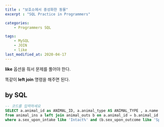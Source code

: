 ```yaml
---
title : "보호소에서 중성화한 동물"
excerpt : "SQL Practice in Programmers"

categories:
    - Programmers SQL

tags:
    - MySQL
    - JOIN
    - like
last_modified_at: 2020-04-17
---
```


**like** 옵션을 줘서 문제를 풀어야 한다.

똑같이 **left join** 명령을 해주면 된다.  

## by SQL

```sql
-- 코드를 입력하세요
SELECT a.animal_id as ANIMAL_ID, a.animal_type AS ANIMAL_TYPE , a.name as NAME
from animal_ins a left join animal_outs b on a.animal_id = b.animal_id
where a.sex_upon_intake like 'Intact%' and (b.sex_upon_outcome like 'Spayed%' or b.sex_upon_outcome like 'Neutered%')
```